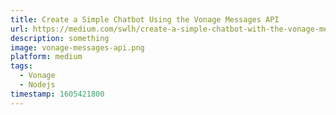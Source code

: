 ```yaml
---
title: Create a Simple Chatbot Using the Vonage Messages API
url: https://medium.com/swlh/create-a-simple-chatbot-with-the-vonage-messages-api-d0b5eb3af0d9
description: something
image: vonage-messages-api.png
platform: medium
tags:
  - Vonage
  - Nodejs
timestamp: 1605421800
---
```

